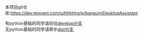 本项目git仓库:https://dev.tencent.com/u/hhhhhg/p/bangumiDesktopAssistant 

有python基础的同学请前往[develop分支](https://dev.tencent.com/u/hhhhhg/p/bangumiDesktopAssistant/git/tree/develop).  
无python基础的同学请移步[dist分支](https://dev.tencent.com/u/hhhhhg/p/bangumiDesktopAssistant/git/tree/dist).